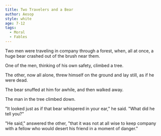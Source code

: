 ```yaml
---
title: Two Travelers and a Bear
author: Aesop
style: white
age: 7-12
tags:
  - Moral
  - Fables
---
```


Two men were traveling in company through a forest, when, all at once, a huge bear crashed out of the brush near them.

One of the men, thinking of his own safety, climbed a tree.

The other, now all alone, threw himself on the ground and lay still, as if he were dead.

The bear snuffed at him for awhile, and then walked away.

The man in the tree climbed down.

"It looked just as if that bear whispered in your ear," he said. "What did he tell you?"

"He said," answered the other, "that it was not at all wise to keep company with a fellow who would desert his friend in a moment of danger."
